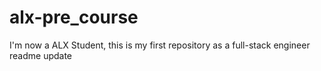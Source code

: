 # alx-pre_course
I'm now a ALX Student, this is my first repository as a full-stack engineer
readme update
